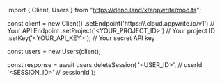 import { Client, Users } from "https://deno.land/x/appwrite/mod.ts";

const client = new Client()
    .setEndpoint('https://<REGION>.cloud.appwrite.io/v1') // Your API Endpoint
    .setProject('<YOUR_PROJECT_ID>') // Your project ID
    .setKey('<YOUR_API_KEY>'); // Your secret API key

const users = new Users(client);

const response = await users.deleteSession(
    '<USER_ID>', // userId
    '<SESSION_ID>' // sessionId
);
